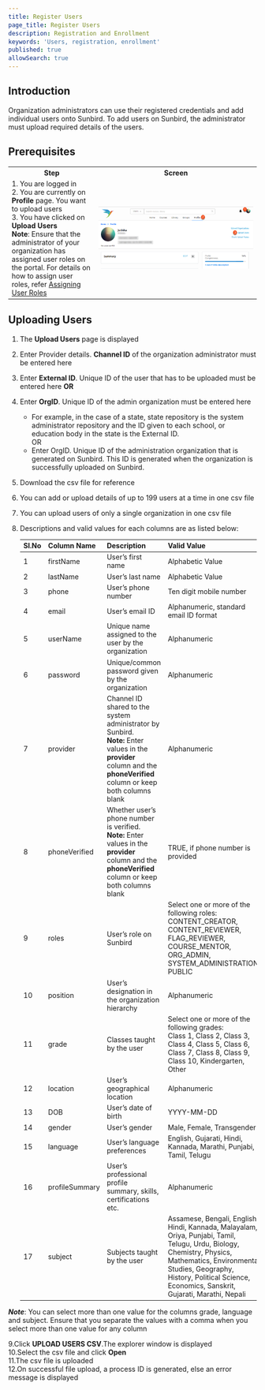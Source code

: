 ```yaml
---
title: Register Users
page_title: Register Users
description: Registration and Enrollment
keywords: 'Users, registration, enrollment'
published: true
allowSearch: true
---
```

## Introduction

Organization administrators can use their registered credentials and add individual users onto Sunbird. To add users on Sunbird, the administrator must upload required details of the users.

## Prerequisites
<table>
  <tr>
    <th style="width:35%;">Step</th>
    <th style="width:65%;">Screen</th>
  </tr>
  <tr>
    <td>1. You are logged in <br>2. You are currently on <strong>Profile</strong> page. You want to upload users <br>3. You have clicked on <b>Upload Users</b> <br><b>Note</b>: Ensure that the administrator of your organization has assigned user roles on the portal. For details on how to assign user roles, refer <a href="features-documentation/admin_assigning_users/" target="_blank">Assigning User Roles</a>
      </td>
      <td><img src="features-documentation/images/upldusr_prereqsite.png"></td>
  </tr>
    </table>

## Uploading Users

1. The **Upload Users** page is displayed<br/>
2. Enter Provider details. **Channel ID** of the organization administrator must be entered here<br/>
3. Enter **External ID**. Unique ID of the user that has to be uploaded must be entered here **OR**<br/>
4. Enter **OrgID**. Unique ID of the admin organization must be entered here<br/>
    
     - For example, in the case of a state, state repository is the system administrator repository and the ID given to each school, or education body in the state is the External ID. <br /> OR
      - Enter OrgID. Unique ID of the administration organization that is generated on Sunbird. This ID is generated when the organization is successfully uploaded on Sunbird.
      
5. Download the csv file for reference<br/>
6. You can add or upload details of up to 199 users at a time in one csv file<br/>
7. You can upload users of only a single organization in one csv file<br/>
8. Descriptions and valid values for each columns are as listed below:<br/>

   Sl.No |Column Name  |Description  |Valid Value  |Field Type 
   ------|-------------|-------------|-------------|-----------
   1 |firstName  |User’s first name  |Alphabetic Value |Mandatory  
   2 |lastName |User’s last name |Alphabetic Value  |Optional 
   3 |phone  |User’s phone number  |Ten digit mobile number   |Optional 
   4 |email  |User’s email ID  |Alphanumeric, standard email ID format |Mandatory
   5 |userName |Unique name assigned to the user by the organization |Alphanumeric |Mandatory
   6 |password |Unique/common password given by the organization  |Alphanumeric |Optional
   7 |provider |Channel ID shared to the system administrator by Sunbird. <br>**Note:** Enter values in the **provider** column and the **phoneVerified** column or keep both columns blank  |Alphanumeric  |Conditional
   8 |phoneVerified  |Whether user’s phone number is verified. <br>**Note:** Enter values in the **provider** column and the **phoneVerified** column or keep both columns blank  |TRUE, if phone number is provided  |Conditional
   9  |roles  |User’s role on Sunbird |Select one or more of the following roles: <br>CONTENT_CREATOR, CONTENT_REVIEWER, FLAG_REVIEWER, COURSE_MENTOR, ORG_ADMIN, SYSTEM_ADMINISTRATION, PUBLIC  |Optional
   10 |position  |User’s designation in the organization hierarchy |Alphanumeric |Optional 
   11  |grade  |Classes taught by the user |Select one or more of the following grades: <br>Class 1, Class 2, Class 3, Class 4, Class 5, Class 6, Class 7, Class 8, Class 9, Class 10, Kindergarten, Other  |Optional
   12  |location |User’s geographical location |Alphanumeric |Optional |
   13  |DOB  |User’s date of birth |YYYY-MM-DD  |Optional
   14  |gender |User’s gender  |Male, Female, Transgender |Optional
   15  |language |User’s language preferences  |English, Gujarati, Hindi, Kannada, Marathi, Punjabi, Tamil, Telugu  |Optional
   16  |profileSummary |User’s professional profile summary, skills, certifications etc. |Alphanumeric |Optional 
   17  |subject  |Subjects taught by the user |Assamese, Bengali, English, Hindi, Kannada, Malayalam, Oriya, Punjabi, Tamil, Telugu, Urdu, Biology, Chemistry, Physics, Mathematics, Environmental Studies, Geography, History, Political Science, Economics, Sanskrit, Gujarati, Marathi, Nepali |Optional

***Note***: 
You can select more than one value for the columns grade, language and subject. Ensure that you separate the values with a comma when you select more than one value for any column

9.Click **UPLOAD USERS CSV**.The explorer window is displayed<br/>
10.Select the csv file and click **Open**<br/>
11.The csv file is uploaded<br/>
12.On successful file upload, a process ID is generated, else an error message is displayed
